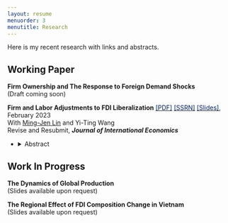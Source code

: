 ```yaml
---
layout: resume
menuorder: 3
menutitle: Research
---
```


Here is my recent research with links and abstracts. 

## Working Paper
**Firm Ownership and The Response to Foreign Demand Shocks** <br>
(Draft coming soon)
  
**Firm and Labor Adjustments to FDI Liberalization** <a href="https://sungjuwu.github.io/documents/CNFDI_paper.pdf" target="_blank"><span style="color:#012169">[PDF]</span></a> <a href="https://papers.ssrn.com/sol3/papers.cfm?abstract_id=4347657" target="_blank"><span style="color:#012169">[SSRN]</span></a> <a href="https://sungjuwu.github.io/documents/CNFDI_slides.pdf" target="_blank"><span style="color:#012169">[Slides]</span></a>, February 2023 <br> 
With <a href="https://economicsatntu.wixsite.com/ming-jen-lin" target="_blank">Ming-Jen Lin</a> and Yi-Ting Wang <br>
Revise and Resubmit, <em>**Journal of International Economics**</em>
- <details><summary>Abstract</summary><p>This paper studies how liberalizing outward foreign direct investments (FDI) affects manufacturers' engagement in global production and their domestic workers' labor market outcomes. Focusing on a liberalization policy in 2001 by the government of Taiwan that allowed 122 electronic products to be produced in China, we estimate its effect on Taiwanese electronic manufacturers and their domestic workers. Employing a matched difference-in-differences strategy, we find that the manufacturers targeted by the policy were on average 16% more likely to invest in China relative to the non-targeted ones. Correspondingly, the domestic workers initially employed by the targeted manufacturers were on average more likely to change their jobs, stay employed for fewer years, and have lower wages in subsequent years relative to those employed by the non-targeted ones. The worker-level effects of the policy exhibited substantial heterogeneity across the initial wage distribution, with the top-decile workers benefiting and the other workers losing on average.</p></details>


## Work In Progress
**The Dynamics of Global Production** <br>
(Slides available upon request)

**The Regional Effect of FDI Composition Change in Vietnam** <br>
(Slides available upon request)
